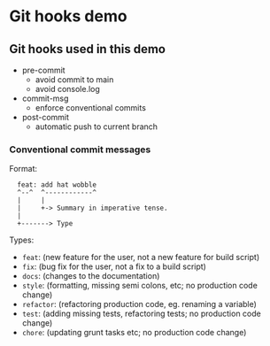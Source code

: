 # Git hooks demo

## Git hooks used in this demo
- pre-commit
  - avoid commit to main
  - avoid console.log
- commit-msg
  - enforce conventional commits
- post-commit
  - automatic push to current branch


### Conventional commit messages

Format: 
```
  feat: add hat wobble
  ^--^  ^------------^
  |     |
  |     +-> Summary in imperative tense.
  |
  +-------> Type
```

Types:
- `feat`: (new feature for the user, not a new feature for build script)
- `fix`: (bug fix for the user, not a fix to a build script)
- `docs`: (changes to the documentation)
- `style`: (formatting, missing semi colons, etc; no production code change)
- `refactor`: (refactoring production code, eg. renaming a variable)
- `test`: (adding missing tests, refactoring tests; no production code change)
- `chore`: (updating grunt tasks etc; no production code change)
